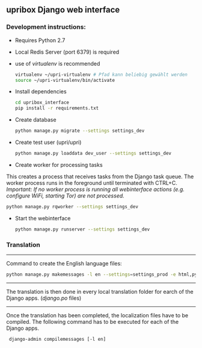 upribox Django web interface
------------------------

### Development instructions:

- Requires Python 2.7
- Local Redis Server (port 6379) is required
- use of *virtualenv* is recommended

   ```bash
   virtualenv ~/upri-virtualenv # Pfad kann beliebig gewählt werden
   source ~/upri-virtualenv/bin/activate
   ```
- Install dependencies

   ```bash
   cd upribox_interface
   pip install -r requirements.txt
   ```
- Create database

   ```bash
   python manage.py migrate --settings settings_dev
   ```
- Create test user (upri/upri)

   ```bash
   python manage.py loaddata dev_user --settings settings_dev
   ```
- Create worker for processing tasks

This creates a process that receives tasks from the Django task queue. The worker process runs in the foreground until terminated with CTRL+C. *Important: If no worker process is running all webinterface actions (e.g. configure WiFi, starting Tor) are not processed.*

   ```bash
   python manage.py rqworker --settings settings_dev
   ```
- Start the webinterface

   ```bash
   python manage.py runserver --settings settings_dev
   ```

### Translation
-------------

Command to create the English language files:

 ```bash
 python manage.py makemessages -l en --settings=settings_prod -e html,py -i settings_prod.py -i urls.py -i settings_dev.py -i manage.py -i wsgi.py
 ```

 -------------------------------------------------------------------------------------------

 The translation is then done in every local translation folder for earch of the Django apps. (*django.po* files)

 -------------------------------------------------------------------------------------------

Once the translation has been completed, the localization files have to be compiled. The following command has to be executed for each of the Django apps.
```bash
 django-admin compilemessages [-l en]
  ```
